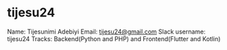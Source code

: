 # tijesu24
Name: Tijesunimi Adebiyi
Email: tijesu24@gmail.com
Slack username: tijesu24
Tracks: Backend(Python and PHP) and Frontend(Flutter and Kotlin)
